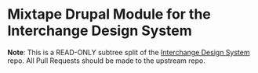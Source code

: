 # Mixtape Drupal Module for the Interchange Design System

**Note**: This is a READ-ONLY subtree split of the [Interchange Design System](https://github.com/previousnext/interchangeable-ds)
repo. All Pull Requests should be made to the upstream repo.
